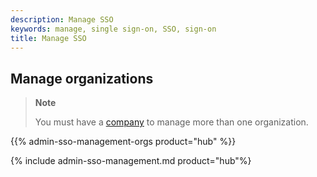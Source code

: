 ```yaml
---
description: Manage SSO
keywords: manage, single sign-on, SSO, sign-on
title: Manage SSO
---
```


## Manage organizations

> **Note**
>
> You must have a [company](/docker-hub/creating-companies/) to manage more than one organization.

{{% admin-sso-management-orgs product="hub" %}}

{% include admin-sso-management.md product="hub"%}